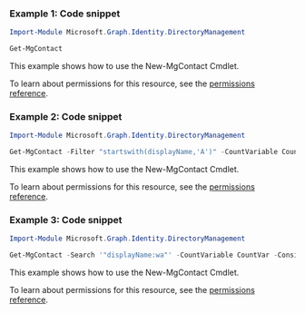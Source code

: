 ### Example 1: Code snippet

```powershellImport-Module Microsoft.Graph.Identity.DirectoryManagement

Get-MgContact
```
This example shows how to use the New-MgContact Cmdlet.
To learn about permissions for this resource, see the [permissions reference](/graph/permissions-reference).

### Example 2: Code snippet

```powershellImport-Module Microsoft.Graph.Identity.DirectoryManagement

Get-MgContact -Filter "startswith(displayName,'A')" -CountVariable CountVar -Top 1 -Sort "displayName" -ConsistencyLevel eventual
```
This example shows how to use the New-MgContact Cmdlet.
To learn about permissions for this resource, see the [permissions reference](/graph/permissions-reference).

### Example 3: Code snippet

```powershellImport-Module Microsoft.Graph.Identity.DirectoryManagement

Get-MgContact -Search '"displayName:wa"' -CountVariable CountVar -ConsistencyLevel eventual
```
This example shows how to use the New-MgContact Cmdlet.
To learn about permissions for this resource, see the [permissions reference](/graph/permissions-reference).


